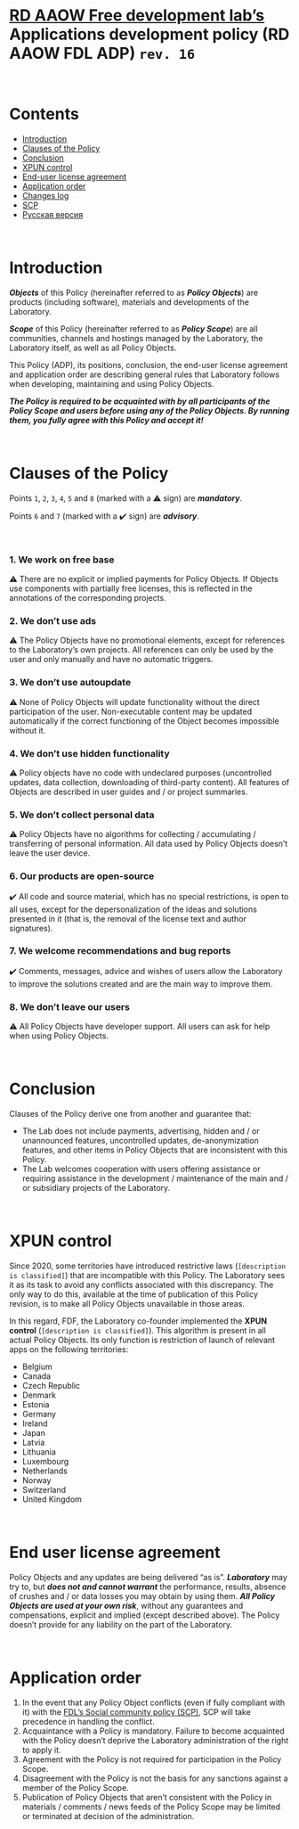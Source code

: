 # [RD AAOW Free development lab’s](https://adslbarxatov.github.io/DPArray) Applications development policy (RD AAOW FDL ADP) ```rev. 16```

&nbsp;



# Contents
- [Introduction](#introduction)
- [Clauses of the Policy](#clauses-of-the-policy)
- [Conclusion](#conclusion)
- [XPUN control](#xpun-control)
- [End-user license agreement](#end-user-license-agreement)
- [Application order](#application-order)
- [Changes log](https://adslbarxatov.github.io/ADP/changelog)
- [SCP](https://adslbarxatov.github.io/SCP)
- [Русская версия](https://adslbarxatov.github.io/ADP/ru)

&nbsp;



# Introduction

***Objects*** of this Policy (hereinafter referred to as ***Policy Objects***) are products (including software), materials and developments of the Laboratory.

***Scope*** of this Policy (hereinafter referred to as ***Policy Scope***) are all communities, channels and hostings managed by the Laboratory,
the Laboratory itself, as well as all Policy Objects.

This Policy (ADP), its positions, conclusion, the end-user license agreement and application order are describing general rules
that Laboratory follows when developing, maintaining and using Policy Objects.

***The Policy is required to be acquainted with by all participants of the Policy Scope and users before using any of the Policy Objects.
By running them, you fully agree with this Policy and accept it!***

&nbsp;



# Clauses of the Policy

Points `1`, `2`, `3`, `4`, `5` and `8` (marked with a :warning: sign) are ***mandatory***.

Points `6` and `7` (marked with a :heavy_check_mark: sign) are ***advisory***.

&nbsp;



### 1. We work on free base

:warning: There are no explicit or implied payments for Policy Objects. If Objects use components
with partially free licenses, this is reflected in the annotations of the corresponding projects.

### 2. We don’t use ads

:warning: The Policy Objects have no promotional elements, except for references to the Laboratory’s own projects.
All references can only be used by the user and only manually and have no automatic triggers.

### 3. We don’t use autoupdate

:warning: None of Policy Objects will update functionality without the direct participation of the user.
Non-executable content may be updated automatically if the correct functioning of the Object becomes impossible without it.

### 4. We don’t use hidden functionality

:warning: Policy objects have no code with undeclared purposes (uncontrolled updates, data collection, downloading
of third-party content). All features of Objects are described in user guides and / or project summaries.

### 5. We don’t collect personal data

:warning: Policy Objects have no algorithms for collecting / accumulating / transferring of personal information.
All data used by Policy Objects doesn’t leave the user device.

### 6. Our products are open-source

:heavy_check_mark: All code and source material, which has no special restrictions, is open to all uses, except
for the depersonalization of the ideas and solutions presented in it (that is, the removal of the license text and author signatures).

### 7. We welcome recommendations and bug reports

:heavy_check_mark: Comments, messages, advice and wishes of users allow the Laboratory to improve the solutions created
and are the main way to improve them.

### 8. We don’t leave our users

:warning: All Policy Objects have developer support. All users can ask for help when using Policy Objects.

&nbsp;



# Conclusion

Clauses of the Policy derive one from another and guarantee that:
- The Lab does not include payments, advertising, hidden and / or unannounced features, uncontrolled updates,
de-anonymization features, and other items in Policy Objects that are inconsistent with this Policy.
- The Lab welcomes cooperation with users offering assistance or requiring assistance in the development /
maintenance of the main and / or subsidiary projects of the Laboratory.

&nbsp;



# XPUN control

Since 2020, some territories have introduced restrictive laws (`[description is classified]`) that are incompatible with this Policy.
The Laboratory sees it as its task to avoid any conflicts associated with this discrepancy.
The only way to do this, available at the time of publication of this Policy revision, is to make all Policy Objects unavailable in those areas.

In this regard, FDF, the Laboratory co-founder implemented the **XPUN control** (`[description is classified]`).
This algorithm is present in all actual Policy Objects. Its only function is restriction of launch of relevant apps
on the following territories:
- Belgium
- Canada
- Czech Republic
- Denmark
- Estonia
- Germany
- Ireland
- Japan
- Latvia
- Lithuania
- Luxembourg
- Netherlands
- Norway
- Switzerland
- United Kingdom

&nbsp;



# End user license agreement

Policy Objects and any updates are being delivered “as is”. ***Laboratory*** may try to, but
***does not and cannot warrant*** the performance, results, absence of crushes and / or data
losses you may obtain by using them. ***All Policy Objects are used at your own risk***, without
any guarantees and compensations, explicit and implied (except described above). The Policy
doesn’t provide for any liability on the part of the Laboratory.

&nbsp;



# Application order

1. In the event that any Policy Object conflicts (even if fully compliant with it) with
   the [FDL’s Social community policy (SCP)](https://adslbarxatov.github.io/SCP),
   SCP will take precedence in handling the conflict.
2. Acquaintance with a Policy is mandatory. Failure to become acquainted with the Policy doesn’t deprive the Laboratory administration of the right to apply it.
3. Agreement with the Policy is not required for participation in the Policy Scope.
4. Disagreement with the Policy is not the basis for any sanctions against a member of the Policy Scope.
5. Publication of Policy Objects that aren’t consistent with the Policy in materials /
comments / news feeds of the Policy Scope may be limited or terminated at decision of the administration.

